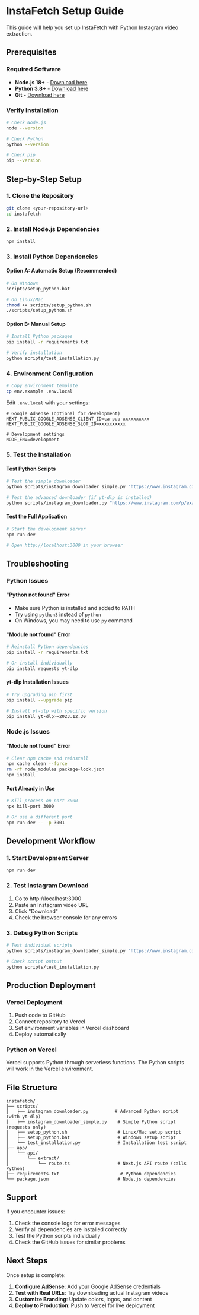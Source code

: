 # InstaFetch Setup Guide

This guide will help you set up InstaFetch with Python Instagram video extraction.

## Prerequisites

### Required Software
- **Node.js 18+** - [Download here](https://nodejs.org/)
- **Python 3.8+** - [Download here](https://python.org/)
- **Git** - [Download here](https://git-scm.com/)

### Verify Installation
```bash
# Check Node.js
node --version

# Check Python
python --version

# Check pip
pip --version
```

## Step-by-Step Setup

### 1. Clone the Repository
```bash
git clone <your-repository-url>
cd instafetch
```

### 2. Install Node.js Dependencies
```bash
npm install
```

### 3. Install Python Dependencies

#### Option A: Automatic Setup (Recommended)
```bash
# On Windows
scripts/setup_python.bat

# On Linux/Mac
chmod +x scripts/setup_python.sh
./scripts/setup_python.sh
```

#### Option B: Manual Setup
```bash
# Install Python packages
pip install -r requirements.txt

# Verify installation
python scripts/test_installation.py
```

### 4. Environment Configuration
```bash
# Copy environment template
cp env.example .env.local
```

Edit `.env.local` with your settings:
```env
# Google AdSense (optional for development)
NEXT_PUBLIC_GOOGLE_ADSENSE_CLIENT_ID=ca-pub-xxxxxxxxxx
NEXT_PUBLIC_GOOGLE_ADSENSE_SLOT_ID=xxxxxxxxxx

# Development settings
NODE_ENV=development
```

### 5. Test the Installation

#### Test Python Scripts
```bash
# Test the simple downloader
python scripts/instagram_downloader_simple.py "https://www.instagram.com/p/example"

# Test the advanced downloader (if yt-dlp is installed)
python scripts/instagram_downloader.py "https://www.instagram.com/p/example"
```

#### Test the Full Application
```bash
# Start the development server
npm run dev

# Open http://localhost:3000 in your browser
```

## Troubleshooting

### Python Issues

#### "Python not found" Error
- Make sure Python is installed and added to PATH
- Try using `python3` instead of `python`
- On Windows, you may need to use `py` command

#### "Module not found" Error
```bash
# Reinstall Python dependencies
pip install -r requirements.txt

# Or install individually
pip install requests yt-dlp
```

#### yt-dlp Installation Issues
```bash
# Try upgrading pip first
pip install --upgrade pip

# Install yt-dlp with specific version
pip install yt-dlp>=2023.12.30
```

### Node.js Issues

#### "Module not found" Error
```bash
# Clear npm cache and reinstall
npm cache clean --force
rm -rf node_modules package-lock.json
npm install
```

#### Port Already in Use
```bash
# Kill process on port 3000
npx kill-port 3000

# Or use a different port
npm run dev -- -p 3001
```

## Development Workflow

### 1. Start Development Server
```bash
npm run dev
```

### 2. Test Instagram Download
1. Go to http://localhost:3000
2. Paste an Instagram video URL
3. Click "Download"
4. Check the browser console for any errors

### 3. Debug Python Scripts
```bash
# Test individual scripts
python scripts/instagram_downloader_simple.py "https://www.instagram.com/p/your-video-id"

# Check script output
python scripts/test_installation.py
```

## Production Deployment

### Vercel Deployment
1. Push code to GitHub
2. Connect repository to Vercel
3. Set environment variables in Vercel dashboard
4. Deploy automatically

### Python on Vercel
Vercel supports Python through serverless functions. The Python scripts will work in the Vercel environment.

## File Structure
```
instafetch/
├── scripts/
│   ├── instagram_downloader.py          # Advanced Python script (with yt-dlp)
│   ├── instagram_downloader_simple.py    # Simple Python script (requests only)
│   ├── setup_python.sh                   # Linux/Mac setup script
│   ├── setup_python.bat                  # Windows setup script
│   └── test_installation.py              # Installation test script
├── app/
│   └── api/
│       └── extract/
│           └── route.ts                  # Next.js API route (calls Python)
├── requirements.txt                       # Python dependencies
└── package.json                          # Node.js dependencies
```

## Support

If you encounter issues:

1. Check the console logs for error messages
2. Verify all dependencies are installed correctly
3. Test the Python scripts individually
4. Check the GitHub issues for similar problems

## Next Steps

Once setup is complete:

1. **Configure AdSense**: Add your Google AdSense credentials
2. **Test with Real URLs**: Try downloading actual Instagram videos
3. **Customize Branding**: Update colors, logos, and content
4. **Deploy to Production**: Push to Vercel for live deployment
